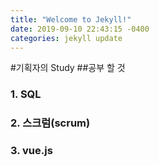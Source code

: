 ```yaml
---
title: "Welcome to Jekyll!"
date: 2019-09-10 22:43:15 -0400
categories: jekyll update
---
```


#기획자의 Study
##공부 할 것
### 1. SQL
### 2. 스크럼(scrum)
### 3. vue.js
